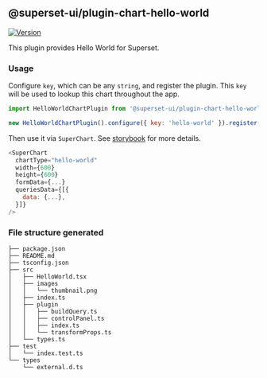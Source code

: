 ## @superset-ui/plugin-chart-hello-world

[![Version](https://img.shields.io/npm/v/@superset-ui/plugin-chart-hello-world.svg?style=flat-square)](https://www.npmjs.com/package/@superset-ui/plugin-chart-hello-world)

This plugin provides Hello World for Superset.

### Usage

Configure `key`, which can be any `string`, and register the plugin. This `key` will be used to
lookup this chart throughout the app.

```js
import HelloWorldChartPlugin from '@superset-ui/plugin-chart-hello-world';

new HelloWorldChartPlugin().configure({ key: 'hello-world' }).register();
```

Then use it via `SuperChart`. See
[storybook](https://apache-superset.github.io/superset-ui/?selectedKind=plugin-chart-hello-world)
for more details.

```js
<SuperChart
  chartType="hello-world"
  width={600}
  height={600}
  formData={...}
  queriesData={[{
    data: {...},
  }]}
/>
```

### File structure generated

```
├── package.json
├── README.md
├── tsconfig.json
├── src
│   ├── HelloWorld.tsx
│   ├── images
│   │   └── thumbnail.png
│   ├── index.ts
│   ├── plugin
│   │   ├── buildQuery.ts
│   │   ├── controlPanel.ts
│   │   ├── index.ts
│   │   └── transformProps.ts
│   └── types.ts
├── test
│   └── index.test.ts
└── types
    └── external.d.ts
```

